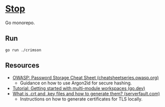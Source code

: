 # [Stop](https://github.com/dbtedman/stop)

Go monorepo.

## Run

```shell
go run ./crimson
```

## Resources

- [OWASP: Password Storage Cheat Sheet (cheatsheetseries.owasp.org)](https://cheatsheetseries.owasp.org/cheatsheets/Password_Storage_Cheat_Sheet.html)
    - Guidance on how to use Argon2id for secure hashing.
- [Tutorial: Getting started with multi-module workspaces (go.dev)](https://go.dev/doc/tutorial/workspaces)
- [What is .crt and .key files and how to generate them? (serverfault.com)](https://serverfault.com/questions/224122#answer-224127)
    - Instructions on how to generate certificates for TLS locally.
